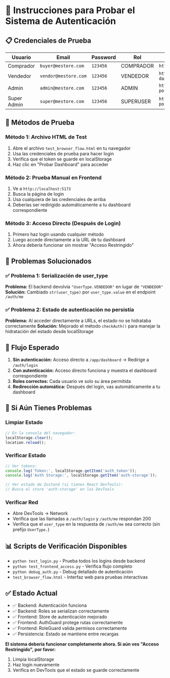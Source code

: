 # 🧪 Instrucciones para Probar el Sistema de Autenticación

## 📋 Credenciales de Prueba

| Usuario | Email | Password | Rol | Dashboard URL |
|---------|-------|----------|-----|---------------|
| Comprador | `buyer@mestore.com` | `123456` | COMPRADOR | `http://localhost:5173/app/dashboard` |
| Vendedor | `vendor@mestore.com` | `123456` | VENDEDOR | `http://localhost:5173/app/vendor-dashboard` |
| Admin | `admin@mestore.com` | `123456` | ADMIN | `http://localhost:5173/admin-secure-portal/dashboard` |
| Super Admin | `super@mestore.com` | `123456` | SUPERUSER | `http://localhost:5173/admin-secure-portal/dashboard` |

## 🧪 Métodos de Prueba

### Método 1: Archivo HTML de Test
1. Abre el archivo `test_browser_flow.html` en tu navegador
2. Usa las credenciales de prueba para hacer login
3. Verifica que el token se guarde en localStorage
4. Haz clic en "Probar Dashboard" para acceder

### Método 2: Prueba Manual en Frontend
1. Ve a `http://localhost:5173`
2. Busca la página de login
3. Usa cualquiera de las credenciales de arriba
4. Deberías ser redirigido automáticamente a tu dashboard correspondiente

### Método 3: Acceso Directo (Después de Login)
1. Primero haz login usando cualquier método
2. Luego accede directamente a la URL de tu dashboard
3. Ahora debería funcionar sin mostrar "Acceso Restringido"

## 🔧 Problemas Solucionados

### ✅ Problema 1: Serialización de user_type
**Problema:** El backend devolvía `"UserType.VENDEDOR"` en lugar de `"VENDEDOR"`
**Solución:** Cambiado `str(user_type)` por `user_type.value` en el endpoint `/auth/me`

### ✅ Problema 2: Estado de autenticación no persistía
**Problema:** Al acceder directamente a URLs, el estado no se hidrataba correctamente
**Solución:** Mejorado el método `checkAuth()` para manejar la hidratación del estado desde localStorage

## 🎯 Flujo Esperado

1. **Sin autenticación:** Acceso directo a `/app/dashboard` → Redirige a `/auth/login`
2. **Con autenticación:** Acceso directo funciona y muestra el dashboard correspondiente
3. **Roles correctos:** Cada usuario ve solo su área permitida
4. **Redirección automática:** Después del login, vas automáticamente a tu dashboard

## 🚨 Si Aún Tienes Problemas

### Limpiar Estado
```javascript
// En la consola del navegador:
localStorage.clear();
location.reload();
```

### Verificar Estado
```javascript
// Ver tokens:
console.log('Token:', localStorage.getItem('auth_token'));
console.log('Auth Storage:', localStorage.getItem('auth-storage'));

// Ver estado de Zustand (si tienes React DevTools):
// Busca el store 'auth-storage' en las DevTools
```

### Verificar Red
- Abre DevTools → Network
- Verifica que las llamadas a `/auth/login` y `/auth/me` respondan 200
- Verifica que el `user_type` en la respuesta de `/auth/me` sea correcto (sin prefijo `UserType.`)

## 📊 Scripts de Verificación Disponibles

- `python test_login.py` - Prueba todos los logins desde backend
- `python test_frontend_access.py` - Verifica flujo completo
- `python debug_auth.py` - Debug detallado de autenticación
- `test_browser_flow.html` - Interfaz web para pruebas interactivas

## ✅ Estado Actual

- ✅ Backend: Autenticación funciona
- ✅ Backend: Roles se serializan correctamente
- ✅ Frontend: Store de autenticación mejorado
- ✅ Frontend: AuthGuard protege rutas correctamente
- ✅ Frontend: RoleGuard valida permisos correctamente
- ✅ Persistencia: Estado se mantiene entre recargas

**El sistema debería funcionar completamente ahora. Si aún ves "Acceso Restringido", por favor:**
1. Limpia localStorage
2. Haz login nuevamente
3. Verifica en DevTools que el estado se guarde correctamente
